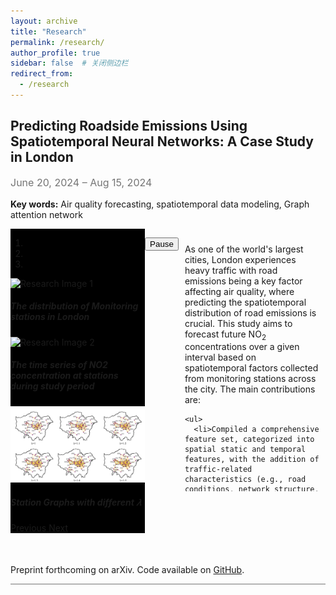 ```yaml
---
layout: archive
title: "Research"
permalink: /research/
author_profile: true
sidebar: false  # 关闭侧边栏
redirect_from:
  - /research
---
```


<!-- {% include base_path %} -->

<!-- 研究项目标题 -->
## **Predicting Roadside Emissions Using Spatiotemporal Neural Networks: A Case Study in London**
<p style="color: #757575; font-size: 16px;">June 20, 2024 – Aug 15, 2024</p>
<!-- 关键词部分 -->
<p><strong>Key words:</strong> Air quality forecasting, spatiotemporal data modeling, Graph attention network</p>

<!-- 父容器 -->
<div class="content-wrapper" style="display: flex; align-items: flex-start;">
  <div id="researchCarousel" class="carousel slide" data-ride="carousel" style="flex-basis: 50%; background-color: black;">
    <ol class="carousel-indicators">
      <li data-target="#researchCarousel" data-slide-to="0" class="active"></li>
      <li data-target="#researchCarousel" data-slide-to="1"></li>
      <li data-target="#researchCarousel" data-slide-to="2"></li>
    </ol>
    <div class="carousel-inner">
      <div class="carousel-item active">
        <img src="/images/research_1/img_1.png" class="d-block mx-auto" alt="Research Image 1">
        <div class="carousel-caption d-none d-md-block">
          <h5>The distribution of Monitoring stations in London</h5>
        </div>
      </div>
      <div class="carousel-item">
        <img src="/images/research_1/img_2.png" class="d-block mx-auto" alt="Research Image 2">
        <div class="carousel-caption d-none d-md-block">
          <h5>The time series of NO2 concentration at stations during study period</h5>
        </div>
      </div>
      <div class="carousel-item">
        <img src="/images/research_1/img_3.png" class="d-block mx-auto" alt="Research Image 3">
        <!--  style="object-fit: contain; width: 100%; height: auto;" -->
        <div class="carousel-caption d-none d-md-block">
          <h5>Station Graphs with different 𝜆</h5>
        </div>
      </div>
    </div>
    <!-- Controls -->
    <a class="carousel-control-prev" href="#researchCarousel" role="button" data-slide="prev">
      <span class="carousel-control-prev-icon" aria-hidden="true"></span>
      <span class="sr-only">Previous</span>
    </a>
    <a class="carousel-control-next" href="#researchCarousel" role="button" data-slide="next">
      <span class="carousel-control-next-icon" aria-hidden="true"></span>
      <span class="sr-only">Next</span>
    </a>
  </div>

  <!-- Pause Button -->
  <button class="carousel-control-pause" id="carouselPauseButton" onclick="toggleCarouselPause()">Pause</button>

  <!-- 摘要部分 -->
  <div class="research-summary" style="flex-basis: 50%; max-height: 400px; overflow-y: auto; padding: 10px;">
    <p>As one of the world's largest cities, London experiences heavy traffic with road emissions being a key factor affecting air quality, where predicting the spatiotemporal distribution of road emissions is crucial. This study aims to forecast future NO<sub>2</sub> concentrations over a given interval based on spatiotemporal factors collected from monitoring stations across the city. The main contributions are:</p>

    <ul>
      <li>Compiled a comprehensive feature set, categorized into spatial static and temporal features, with the addition of traffic-related characteristics (e.g., road conditions, network structure, traffic volume), providing valuable insights for transportation policy.</li>
      <li>Incorporated pollutant dispersion knowledge to build a spatiotemporal dynamic graph of monitoring stations, enhancing accuracy.</li>
      <li>Developed a hybrid model combining Graph Neural Networks and LSTM, capturing complex spatiotemporal dependencies of road emissions.</li>
    </ul>

    <p>To validate the model's applicability, experiments used a spatiotemporal dataset of hourly air pollutants from roadside stations in London, sourced from the <a href="https://www.londonair.org.uk/london/asp/publicdetails.asp" target="_blank" style="color: #757575;">London Air Quality Network (LAQN)</a>. Results show that the proposed model outperforms existing baselines in prediction accuracy. Specifically, the graph attention mechanism improves accuracy by 12.5% and the encoder-decoder architecture in LSTM extends the forecast horizon to 12 hours, with superior performance in long-term (9-12h) predictions over short-term (1-4h).</p>
  </div>
</div>

<!-- 相关链接部分 -->
<!-- 引入 Font Awesome -->
<link rel="stylesheet" href="https://cdnjs.cloudflare.com/ajax/libs/font-awesome/5.15.4/css/all.min.css">
<p style="margin-top: 50px;">Preprint forthcoming on arXiv. Code available on <a href="https://github.com/your-repo-link" target="_blank"><i class="fab fa-github"></i> GitHub</a>.</p>
<!-- 分隔线 -->
<hr style="border: none; height: 0.5px; background-color: #757575; margin-top: 10px; margin-bottom: 20px;">

<!-- Publications
======
  <ul>{% for post in site.publications reversed %}
    {% include archive-single-cv.html %}
  {% endfor %}</ul>
  
Talks
======
  <ul>{% for post in site.talks reversed %}
    {% include archive-single-talk-cv.html  %}
  {% endfor %}</ul>
  
Teaching
======
  <ul>{% for post in site.teaching reversed %}
    {% include archive-single-cv.html %}
  {% endfor %}</ul>